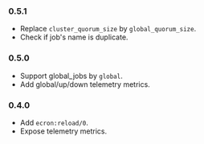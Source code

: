 ### 0.5.1
- Replace `cluster_quorum_size` by `global_quorum_size`.
- Check if job's name is duplicate.

### 0.5.0
- Support global_jobs by `global`.
- Add global/up/down telemetry metrics.
 
### 0.4.0

- Add `ecron:reload/0`.
- Expose telemetry metrics. 
